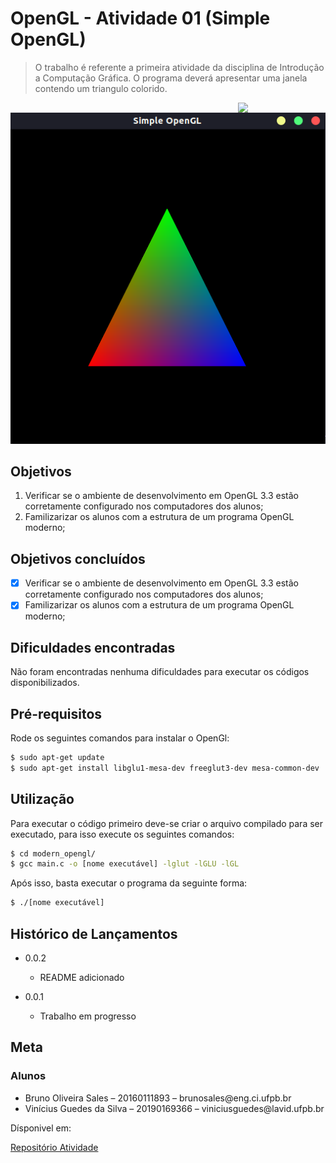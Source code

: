# OpenGL - Atividade 01 (Simple OpenGL)

> O trabalho é referente a primeira atividade da disciplina de Introdução a Computação Gráfica. O programa deverá apresentar uma janela contendo um triangulo colorido.


[<img src="https://rawgit.com/eug/awesome-opengl/master/opengl-logo.svg" align="right" width="140">](https://www.opengl.org)
<img src="./../assets/old.png">

## Objetivos
<ol>
    <li>Verificar se o ambiente de desenvolvimento em OpenGL 3.3 estão corretamente configurado nos computadores dos alunos;</li>
    <li>Familizarizar os alunos com a estrutura de um programa OpenGL moderno;</li>
</ol>

## Objetivos concluídos

- [x] Verificar se o ambiente de desenvolvimento em OpenGL 3.3 estão corretamente configurado nos computadores dos alunos;
- [x] Familizarizar os alunos com a estrutura de um programa OpenGL moderno;

## Dificuldades encontradas

Não foram encontradas nenhuma dificuldades para executar os códigos disponibilizados.

## Pré-requisitos

Rode os seguintes comandos para instalar o OpenGl:

```sh
$ sudo apt-get update
$ sudo apt-get install libglu1-mesa-dev freeglut3-dev mesa-common-dev
```

## Utilização

Para executar o código primeiro deve-se criar o arquivo compilado para ser executado, para isso execute os seguintes comandos:

```sh
$ cd modern_opengl/
$ gcc main.c -o [nome executável] -lglut -lGLU -lGL
```

Após isso, basta executar o programa da seguinte forma:
```sh
$ ./[nome executável]
```

## Histórico de Lançamentos

* 0.0.2
    * README adicionado

* 0.0.1
    * Trabalho em progresso

## Meta

### Alunos
<ul>
    <li>Bruno Oliveira Sales – 20160111893 – brunosales@eng.ci.ufpb.br</li>
    <li>Vinícius Guedes da Silva – 20190169366 – viniciusguedes@lavid.ufpb.br</li>
</ul>

Dísponivel em:

[Repositório Atividade](https://github.com/capagot/icg)
